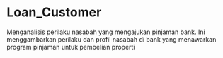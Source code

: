 # Loan_Customer
Menganalisis perilaku nasabah yang mengajukan pinjaman bank. Ini menggambarkan perilaku dan profil nasabah di bank yang menawarkan program pinjaman untuk pembelian properti
